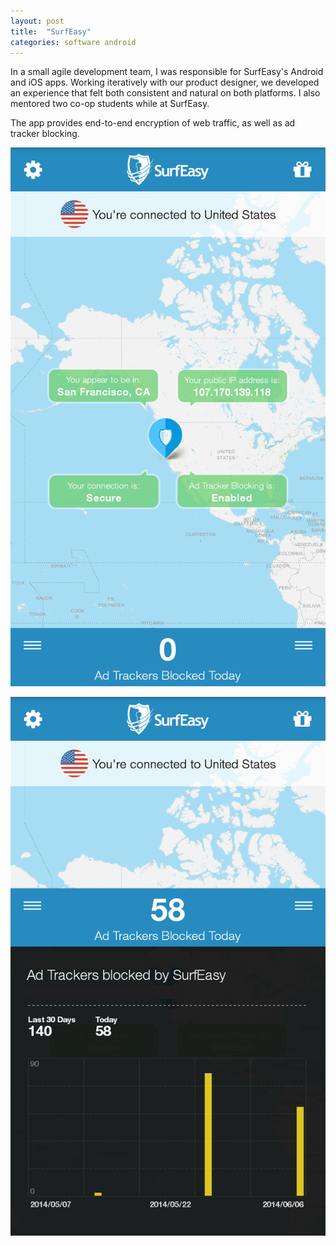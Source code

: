```yaml
---
layout: post
title:  "SurfEasy"
categories: software android
---
```


In a small agile development team, I was responsible for SurfEasy\'s Android and iOS apps. Working iteratively with our product designer, we developed an experience that felt both consistent and natural on both platforms. I also mentored two co-op students while at SurfEasy.

The app provides end-to-end encryption of web traffic, as well as ad tracker blocking.

![SurfEasy Logged In](/assets/surfeasy/surfeasy_logged_in.png)

![SurfEasy Ad Tracker Blocking](/assets/surfeasy/surfeasy_ad_tracker.png)
